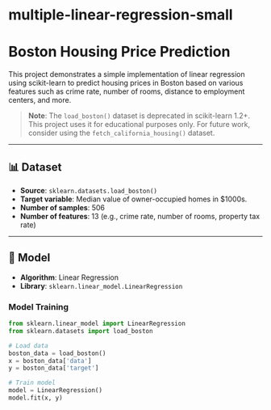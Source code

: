 # multiple-linear-regression-small
# Boston Housing Price Prediction

This project demonstrates a simple implementation of linear regression using scikit-learn to predict housing prices in Boston based on various features such as crime rate, number of rooms, distance to employment centers, and more.

> **Note**: The `load_boston()` dataset is deprecated in scikit-learn 1.2+. This project uses it for educational purposes only. For future work, consider using the `fetch_california_housing()` dataset.

---

## 📊 Dataset

- **Source**: `sklearn.datasets.load_boston()`
- **Target variable**: Median value of owner-occupied homes in $1000s.
- **Number of samples**: 506
- **Number of features**: 13 (e.g., crime rate, number of rooms, property tax rate)

---

## 🧠 Model

- **Algorithm**: Linear Regression
- **Library**: `sklearn.linear_model.LinearRegression`

### Model Training
```python
from sklearn.linear_model import LinearRegression
from sklearn.datasets import load_boston

# Load data
boston_data = load_boston()
x = boston_data['data']
y = boston_data['target']

# Train model
model = LinearRegression()
model.fit(x, y)
